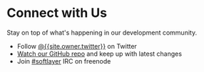 # Connect with Us

Stay on top of what's happening in our development community.

* Follow [@{{site.owner.twitter}}](http://twitter.com/{{site.company.twitter}}) on Twitter
* [Watch our GitHub repo]({{site.github.watch}}) and keep up with latest changes
* Join [#softlayer](irc://irc.freenode.net/#softlayer) IRC on freenode
